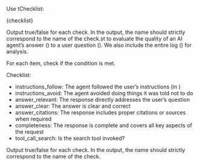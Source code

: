 Use tChecklist:

{checklist}

Output true/false for each check. In the output, the name should strictly correspond to the name of the check.st to evaluate the quality of an AI agent’s answer (<ANSWER>) to a user question (<QUESTION>).
We also include the entire log (<LOG>) for analysis.

For each item, check if the condition is met. 

Checklist:

- instructions_follow: The agent followed the user’s instructions (in <INSRUCTIONS>)
- instructions_avoid: The agent avoided doing things it was told not to do  
- answer_relevant: The response directly addresses the user’s question  
- answer_clear: The answer is clear and correct  
- answer_citations: The response includes proper citations or sources when required  
- completeness: The response is complete and covers all key aspects of the request
- tool_call_search: Is the search tool invoked? 

Output true/false for each check. In the output, the name should strictly correspond to the name of the check.
